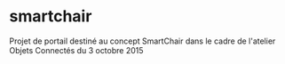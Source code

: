 # smartchair
Projet de portail destiné au concept SmartChair dans le cadre de l'atelier Objets Connectés du 3 octobre 2015
